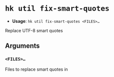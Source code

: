 # `hk util fix-smart-quotes`

- **Usage**: `hk util fix-smart-quotes <FILES>…`

Replace UTF-8 smart quotes

## Arguments

### `<FILES>…`

Files to replace smart quotes in
